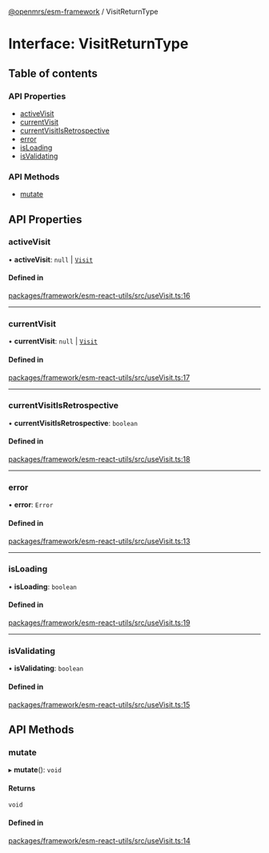 [@openmrs/esm-framework](../API.md) / VisitReturnType

# Interface: VisitReturnType

## Table of contents

### API Properties

- [activeVisit](VisitReturnType.md#activevisit)
- [currentVisit](VisitReturnType.md#currentvisit)
- [currentVisitIsRetrospective](VisitReturnType.md#currentvisitisretrospective)
- [error](VisitReturnType.md#error)
- [isLoading](VisitReturnType.md#isloading)
- [isValidating](VisitReturnType.md#isvalidating)

### API Methods

- [mutate](VisitReturnType.md#mutate)

## API Properties

### activeVisit

• **activeVisit**: ``null`` \| [`Visit`](Visit.md)

#### Defined in

[packages/framework/esm-react-utils/src/useVisit.ts:16](https://github.com/openmrs/openmrs-esm-core/blob/main/packages/framework/esm-react-utils/src/useVisit.ts#L16)

___

### currentVisit

• **currentVisit**: ``null`` \| [`Visit`](Visit.md)

#### Defined in

[packages/framework/esm-react-utils/src/useVisit.ts:17](https://github.com/openmrs/openmrs-esm-core/blob/main/packages/framework/esm-react-utils/src/useVisit.ts#L17)

___

### currentVisitIsRetrospective

• **currentVisitIsRetrospective**: `boolean`

#### Defined in

[packages/framework/esm-react-utils/src/useVisit.ts:18](https://github.com/openmrs/openmrs-esm-core/blob/main/packages/framework/esm-react-utils/src/useVisit.ts#L18)

___

### error

• **error**: `Error`

#### Defined in

[packages/framework/esm-react-utils/src/useVisit.ts:13](https://github.com/openmrs/openmrs-esm-core/blob/main/packages/framework/esm-react-utils/src/useVisit.ts#L13)

___

### isLoading

• **isLoading**: `boolean`

#### Defined in

[packages/framework/esm-react-utils/src/useVisit.ts:19](https://github.com/openmrs/openmrs-esm-core/blob/main/packages/framework/esm-react-utils/src/useVisit.ts#L19)

___

### isValidating

• **isValidating**: `boolean`

#### Defined in

[packages/framework/esm-react-utils/src/useVisit.ts:15](https://github.com/openmrs/openmrs-esm-core/blob/main/packages/framework/esm-react-utils/src/useVisit.ts#L15)

## API Methods

### mutate

▸ **mutate**(): `void`

#### Returns

`void`

#### Defined in

[packages/framework/esm-react-utils/src/useVisit.ts:14](https://github.com/openmrs/openmrs-esm-core/blob/main/packages/framework/esm-react-utils/src/useVisit.ts#L14)
